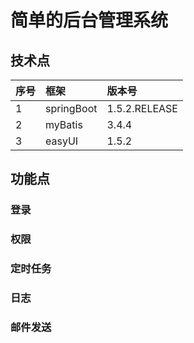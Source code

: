 # 简单的后台管理系统
## 技术点
| 序号 | 框架 | 版本号 |
| :--- | :--- | :----- |
|1| springBoot | 1.5.2.RELEASE |
|2| myBatis    | 3.4.4 |
|3| easyUI     | 1.5.2 |
##  功能点
### 登录
### 权限
### 定时任务
### 日志
### 邮件发送